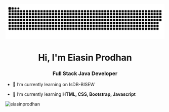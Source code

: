 ![logo](https://github.com/imranhss/imranhss/blob/main/github-contribution-grid-snake-dark.svg)

<h1 align="center">Hi, I'm Eiasin Prodhan</h1>
<h3 align="center">Full Stack Java Developer</h3>

- 🔭 I’m currently learning on IsDB-BISEW

- 🌱 I’m currently learning **HTML, CSS, Bootstrap, Javascript**

<p align="left"> <img src="https://komarev.com/ghpvc/?username=eiasinprodhan&label=Profile%20views&color=0e75b6&style=flat" alt="eiasinprodhan" /> </p>
